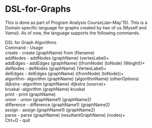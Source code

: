 # DSL-for-Graphs
This is done as part of Program Analysis Course(Jan-May'15).
This is a Domain specific language for graphs created by two of us (Myself and Vamsi).
As of now, the language supports the following commands.

 DSL for Graph Algorithms                                      
 Command  -   Usage                                               
 create   - create (graphName) from (filename)                      
 addNodes - addNodes (graphName) (vertexLabel)+                   
 addEdges - addEdges (graphName) ((fromNode) (toNode) (Weight))+    
 delNodes - delNodes (graphName) (VertexLabel)+                   
 delEdges - delEdges (graphName) ((fromNode) (toNode))+             
 algorithm- algorithm (graphName) (algorithmName) (otherOptions)    
     dijkstra -algorithm (graphName) dijkstra (source)+             
     kruskal  -algorithm (graphName) kruskal                        
 print   - print (graphName)                                        
 union   - union (graphName1) (graphName2)                          
 difference   - difference (graphName1) (graphName2)                
 assign   - assign (graphName1) (graphName2)                        
 parse    - parse (graphName) (resultantGraphName) (nodes)+         
 Ctrl+D   - quit                                                    
